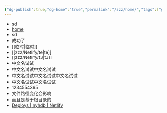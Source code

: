 ```yaml
---
{"dg-publish":true,"dg-home":"true","permalink":"/zzz/home/","tags":["gardenEntry"],"dgPassFrontmatter":true,"noteIcon":""}
---
```


- sd
- [home](https://nyhdb.netlify.app/)
- sd
- 成功了
- [[临时\|临时]]
- [[zzz/Netlify/te\|te]]
- [[zzz/Netlify/t3\|t3]]
- 中文名试试
- 中文名试试中文名试试
- 中文名试试中文名试试中文名试试
- 中文名试试中文名试试
- 1234554365
- 文件路径变化会影响
- 而且是基于根目录的
- [Deploys | nyhdb | Netlify](https://app.netlify.com/sites/nyhdb/deploys)
